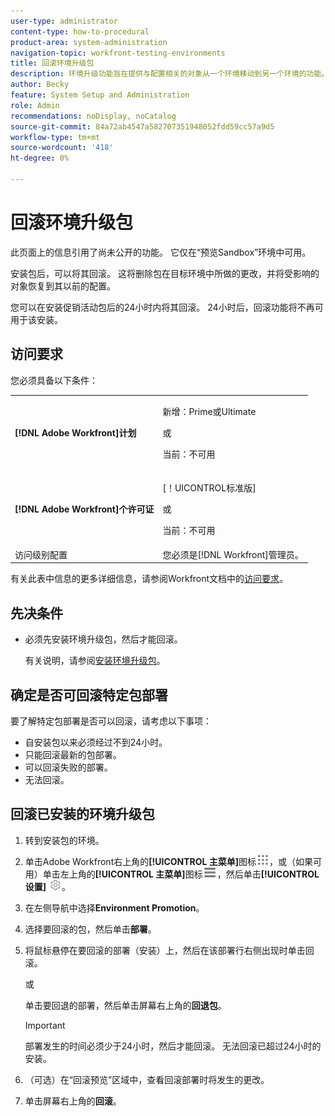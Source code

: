 ```yaml
---
user-type: administrator
content-type: how-to-procedural
product-area: system-administration
navigation-topic: workfront-testing-environments
title: 回滚环境升级包
description: 环境升级功能旨在提供与配置相关的对象从一个环境移动到另一个环境的功能。 了解如何从目标环境回滚已安装的升级包。
author: Becky
feature: System Setup and Administration
role: Admin
recommendations: noDisplay, noCatalog
source-git-commit: 84a72ab4547a582707351948052fdd59cc57a9d5
workflow-type: tm+mt
source-wordcount: '418'
ht-degree: 0%

---
```


# 回滚环境升级包

<span class="preview">此页面上的信息引用了尚未公开的功能。 它仅在“预览Sandbox”环境中可用。</span>

安装包后，可以将其回滚。 这将删除包在目标环境中所做的更改，并将受影响的对象恢复到其以前的配置。

您可以在安装促销活动包后的24小时内将其回滚。 24小时后，回滚功能将不再可用于该安装。

## 访问要求

您必须具备以下条件：

<table>
  <tr>
   <td><strong>[!DNL Adobe Workfront]计划</strong>
   </td>
   <td> <p>新增：Prime或Ultimate</p><p>或</p><p>当前：不可用</p>
   </td>
  </tr>
  <tr>
   <td><strong>[!DNL Adobe Workfront]个许可证</strong>
   </td>
   <td> <p>[！UICONTROL标准版]</p><p>或</p><p>当前：不可用</p>
   </td>
  </tr>
   <tr>
   <td>访问级别配置
   </td>
   <td>您必须是[!DNL Workfront]管理员。
   </td>
  </tr>
</table>

有关此表中信息的更多详细信息，请参阅Workfront文档中的[访问要求](/help/quicksilver/administration-and-setup/add-users/access-levels-and-object-permissions/access-level-requirements-in-documentation.md)。

## 先决条件

* 必须先安装环境升级包，然后才能回滚。

  有关说明，请参阅[安装环境升级包](/help/quicksilver/administration-and-setup/set-up-workfront/workfront-testing-environments/environment-promotion-install-package.md)。


## 确定是否可回滚特定包部署

要了解特定包部署是否可以回滚，请考虑以下事项：

* 自安装包以来必须经过不到24小时。
* 只能回滚最新的包部署。
* 可以回滚失败的部署。
* 无法回滚。


## 回滚已安装的环境升级包

1. 转到安装包的环境。
1. 单击Adobe Workfront右上角的&#x200B;**[!UICONTROL 主菜单]**&#x200B;图标![主菜单](/help/_includes/assets/main-menu-icon.png)，或（如果可用）单击左上角的&#x200B;**[!UICONTROL 主菜单]**&#x200B;图标![主菜单](/help/_includes/assets/main-menu-icon-left-nav.png)，然后单击&#x200B;**[!UICONTROL 设置]** ![设置图标](/help/_includes/assets/gear-icon-setup.png)。
1. 在左侧导航中选择&#x200B;**Environment Promotion**。
1. 选择要回滚的包，然后单击&#x200B;**部署**。
1. 将鼠标悬停在要回滚的部署（安装）上，然后在该部署行右侧出现时单击回滚。

   或

   单击要回退的部署，然后单击屏幕右上角的&#x200B;**回退包**。

   >[!IMPORTANT]
   >
   >部署发生的时间必须少于24小时，然后才能回滚。 无法回滚已超过24小时的安装。

1. （可选）在“回滚预览”区域中，查看回滚部署时将发生的更改。
1. 单击屏幕右上角的&#x200B;**回滚**。







